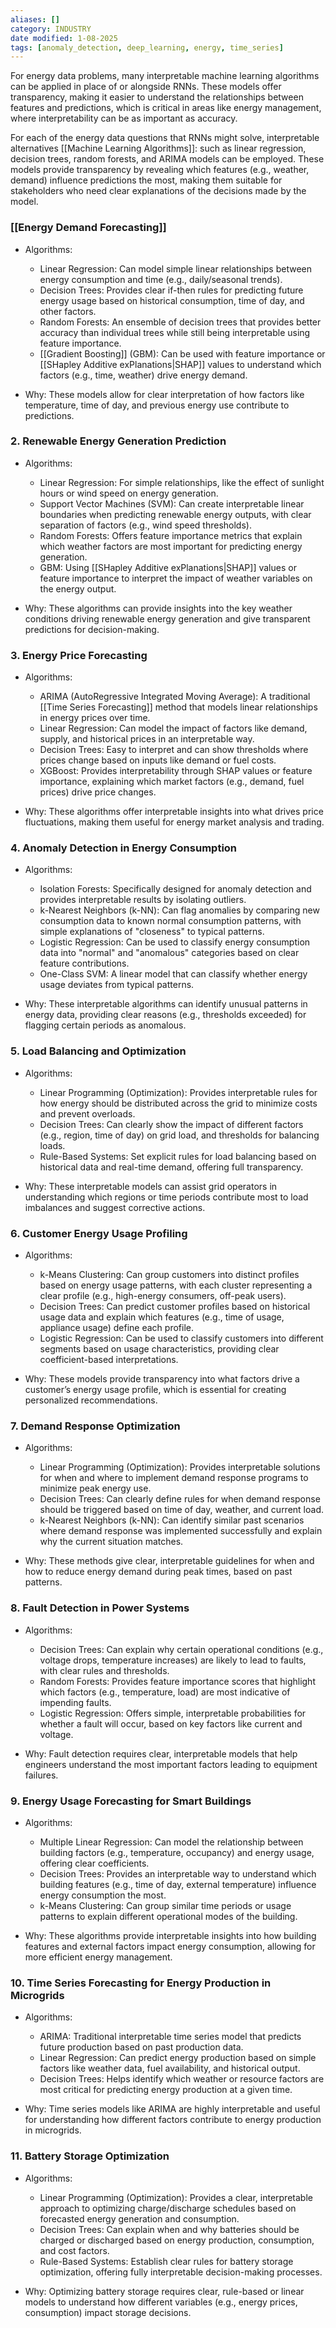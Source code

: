 ```yaml
---
aliases: []
category: INDUSTRY
date modified: 1-08-2025
tags: [anomaly_detection, deep_learning, energy, time_series]
---
```


For energy data problems, many interpretable machine learning algorithms can be applied in place of or alongside RNNs. These models offer transparency, making it easier to understand the relationships between features and predictions, which is critical in areas like energy management, where interpretability can be as important as accuracy.

For each of the energy data questions that RNNs might solve, interpretable alternatives [[Machine Learning Algorithms]]: such as linear regression, decision trees, random forests, and ARIMA models can be employed. These models provide transparency by revealing which features (e.g., weather, demand) influence predictions the most, making them suitable for stakeholders who need clear explanations of the decisions made by the model.

### [[Energy Demand Forecasting]]
   - Algorithms:
     - Linear Regression: Can model simple linear relationships between energy consumption and time (e.g., daily/seasonal trends).
     - Decision Trees: Provides clear if-then rules for predicting future energy usage based on historical consumption, time of day, and other factors.
     - Random Forests: An ensemble of decision trees that provides better accuracy than individual trees while still being interpretable using feature importance.
     - [[Gradient Boosting]] (GBM): Can be used with feature importance or [[SHapley Additive exPlanations|SHAP]] values to understand which factors (e.g., time, weather) drive energy demand.
   
   - Why: These models allow for clear interpretation of how factors like temperature, time of day, and previous energy use contribute to predictions.

### 2. Renewable Energy Generation Prediction
   - Algorithms:
     - Linear Regression: For simple relationships, like the effect of sunlight hours or wind speed on energy generation.
     - Support Vector Machines (SVM): Can create interpretable linear boundaries when predicting renewable energy outputs, with clear separation of factors (e.g., wind speed thresholds).
     - Random Forests: Offers feature importance metrics that explain which weather factors are most important for predicting energy generation.
     - GBM: Using [[SHapley Additive exPlanations|SHAP]] values or feature importance to interpret the impact of weather variables on the energy output.

   - Why: These algorithms can provide insights into the key weather conditions driving renewable energy generation and give transparent predictions for decision-making.
### 3. Energy Price Forecasting
   - Algorithms:
     - ARIMA (AutoRegressive Integrated Moving Average): A traditional [[Time Series Forecasting]] method that models linear relationships in energy prices over time.
     - Linear Regression: Can model the impact of factors like demand, supply, and historical prices in an interpretable way.
     - Decision Trees: Easy to interpret and can show thresholds where prices change based on inputs like demand or fuel costs.
     - XGBoost: Provides interpretability through SHAP values or feature importance, explaining which market factors (e.g., demand, fuel prices) drive price changes.

   - Why: These algorithms offer interpretable insights into what drives price fluctuations, making them useful for energy market analysis and trading.

### 4. Anomaly Detection in Energy Consumption
   - Algorithms:
     - Isolation Forests: Specifically designed for anomaly detection and provides interpretable results by isolating outliers.
     - k-Nearest Neighbors (k-NN): Can flag anomalies by comparing new consumption data to known normal consumption patterns, with simple explanations of "closeness" to typical patterns.
     - Logistic Regression: Can be used to classify energy consumption data into "normal" and "anomalous" categories based on clear feature contributions.
     - One-Class SVM: A linear model that can classify whether energy usage deviates from typical patterns.

   - Why: These interpretable algorithms can identify unusual patterns in energy data, providing clear reasons (e.g., thresholds exceeded) for flagging certain periods as anomalous.

### 5. Load Balancing and Optimization
   - Algorithms:
     - Linear Programming (Optimization): Provides interpretable rules for how energy should be distributed across the grid to minimize costs and prevent overloads.
     - Decision Trees: Can clearly show the impact of different factors (e.g., region, time of day) on grid load, and thresholds for balancing loads.
     - Rule-Based Systems: Set explicit rules for load balancing based on historical data and real-time demand, offering full transparency.
   
   - Why: These interpretable models can assist grid operators in understanding which regions or time periods contribute most to load imbalances and suggest corrective actions.
### 6. Customer Energy Usage Profiling
   - Algorithms:
     - k-Means Clustering: Can group customers into distinct profiles based on energy usage patterns, with each cluster representing a clear profile (e.g., high-energy consumers, off-peak users).
     - Decision Trees: Can predict customer profiles based on historical usage data and explain which features (e.g., time of usage, appliance usage) define each profile.
     - Logistic Regression: Can be used to classify customers into different segments based on usage characteristics, providing clear coefficient-based interpretations.

   - Why: These models provide transparency into what factors drive a customer’s energy usage profile, which is essential for creating personalized recommendations.

### 7. Demand Response Optimization
   - Algorithms:
     - Linear Programming (Optimization): Provides interpretable solutions for when and where to implement demand response programs to minimize peak energy use.
     - Decision Trees: Can clearly define rules for when demand response should be triggered based on time of day, weather, and current load.
     - k-Nearest Neighbors (k-NN): Can identify similar past scenarios where demand response was implemented successfully and explain why the current situation matches.

   - Why: These methods give clear, interpretable guidelines for when and how to reduce energy demand during peak times, based on past patterns.

### 8. Fault Detection in Power Systems
   - Algorithms:
     - Decision Trees: Can explain why certain operational conditions (e.g., voltage drops, temperature increases) are likely to lead to faults, with clear rules and thresholds.
     - Random Forests: Provides feature importance scores that highlight which factors (e.g., temperature, load) are most indicative of impending faults.
     - Logistic Regression: Offers simple, interpretable probabilities for whether a fault will occur, based on key factors like current and voltage.

   - Why: Fault detection requires clear, interpretable models that help engineers understand the most important factors leading to equipment failures.

### 9. Energy Usage Forecasting for Smart Buildings
   - Algorithms:
     - Multiple Linear Regression: Can model the relationship between building factors (e.g., temperature, occupancy) and energy usage, offering clear coefficients.
     - Decision Trees: Provides an interpretable way to understand which building features (e.g., time of day, external temperature) influence energy consumption the most.
     - k-Means Clustering: Can group similar time periods or usage patterns to explain different operational modes of the building.
   
   - Why: These algorithms provide interpretable insights into how building features and external factors impact energy consumption, allowing for more efficient energy management.

### 10. Time Series Forecasting for Energy Production in Microgrids
   - Algorithms:
     - ARIMA: Traditional interpretable time series model that predicts future production based on past production data.
     - Linear Regression: Can predict energy production based on simple factors like weather data, fuel availability, and historical output.
     - Decision Trees: Helps identify which weather or resource factors are most critical for predicting energy production at a given time.

   - Why: Time series models like ARIMA are highly interpretable and useful for understanding how different factors contribute to energy production in microgrids.

### 11. Battery Storage Optimization
   - Algorithms:
     - Linear Programming (Optimization): Provides a clear, interpretable approach to optimizing charge/discharge schedules based on forecasted energy generation and consumption.
     - Decision Trees: Can explain when and why batteries should be charged or discharged based on energy production, consumption, and cost factors.
     - Rule-Based Systems: Establish clear rules for battery storage optimization, offering fully interpretable decision-making processes.

   - Why: Optimizing battery storage requires clear, rule-based or linear models to understand how different variables (e.g., energy prices, consumption) impact storage decisions.





